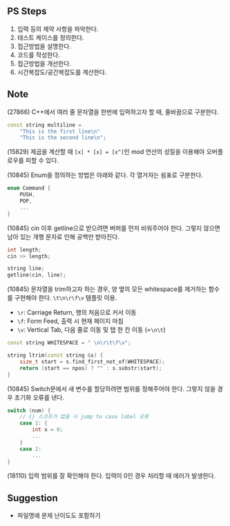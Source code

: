 ## PS Steps
1. 입력 등의 제약 사항을 파악한다.
2. 테스트 케이스를 정의한다.
3. 접근방법을 설명한다.
4. 코드를 작성한다.
5. 접근방법을 개선한다.
6. 시간복잡도/공간복잡도를 계산한다.

## Note
(27866)
C++에서 여러 줄 문자열을 한번에 입력하고자 할 때, 줄바꿈으로 구분한다.
```cpp
const string multiline = 
    "This is the first line\n"
    "This is the second line\n";
```

(15829) 제곱을 계산할 때 `[x] * [x] = [x^]`인 mod 연산의 성질을 이용해야 오버플로우를 피할 수 있다.

(10845) Enum을 정의하는 방법은 아래와 같다. 각 열거자는 쉼표로 구분한다.
```cpp
enum Command {
    PUSH,
    POP,
    ...
}
```

(10845) cin 이후 getline으로 받으려면 버퍼를 먼저 비워주어야 한다. 그렇지 않으면 남아 있는 개행 문자로 인해 공백만 받아진다.
```cpp
int length;
cin >> length;

string line;
getline(cin, line);
```

(10845) 문자열을 trim하고자 하는 경우, 양 옆의 모든 whitespace를 제거하는 함수를 구현해야 한다. `\t\n\r\f\v` 템플릿 이용.
- `\r`: Carriage Return, 행의 처음으로 커서 이동
- `\f`: Form Feed, 출력 시 현재 페이지 마침
- `\v`: Vertical Tab, 다음 줄로 이동 및 탭 한 칸 이동 (=`\n\t`)
```cpp
const string WHITESPACE = " \n\r\t\f\v";

string ltrim(const string &s) {
    size_t start = s.find_first_not_of(WHITESPACE);
    return (start == npos) ? "" : s.substr(start);
}
```
(10845) Switch문에서 새 변수를 할당하려면 범위를 정해주어야 한다. 그렇지 않을 경우 초기화 오류를 낸다.
```cpp
switch (num) {
    // {} 스코프가 없을 시 jump to case label 오류
    case 1: { 
        int x = 0;
        ...
    }
    case 2:
        ...
}
```

(18110) 입력 범위를 잘 확인해야 한다. 입력이 0인 경우 처리할 때 에러가 발생한다.
## Suggestion
- 파일명에 문제 난이도도 포함하기